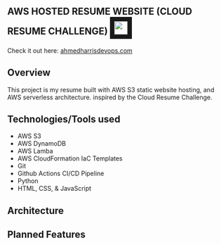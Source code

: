 ## **AWS HOSTED RESUME WEBSITE (CLOUD RESUME CHALLENGE)** <img src="frontend/images/cloud1.ico" width="30" height="30" border="10"/>


Check it out here: [ahmedharrisdevops.com](https://ahmedharrisdevops.com ) 


## **Overview**
This project is my resume built with AWS S3 static website hosting, and AWS serverless architecture. inspired by the Cloud Resume Challenge. 



## **Technologies/Tools used**
* AWS S3
* AWS DynamoDB
* AWS Lamba
* AWS CloudFormation IaC Templates 
* Git
* Github Actions CI/CD Pipeline
* Python
* HTML, CSS, & JavaScript





## **Architecture**



## **Planned Features**
